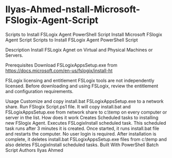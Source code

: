 # Ilyas-Ahmed-nstall-Microsoft-FSlogix-Agent-Script
Scripts to Install FSLogix Agent PowerShell Script
Install Microsoft FSlogix Agent Script
Scripts to Install FSLogix Agent PowerShell Script

Description
Install FSLogix Agnet on Virtual and Physical Machines or Servers. 

Prerequisites
Download FSLogixAppsSetup.exe from https://docs.microsoft.com/en-us/fslogix/install-ht

FSLogix licensing and entitlement
FSLogix tools are not independently licensed. Before downloading and using FSLogix, review the entitlement and configuration requirements.

Usage
Customize and copy install.bat FSLogixAppsSetup.exe to a network share.
Run FSlogix Script.ps1 file. It will copy install.bat and FSLogixAppsSetup.exe from network share to c:\temp on every computer or server in the list.
How does it work
Creates Scheduled tasks to installing new FSlogix Agent.
Executes FSLogixInstall scheduled task. This scheduled task runs after 3 minutes it is created. Once started, it runs install.bat file and restarts the computer. No user login is required.
After installation is complete, it deletes install.bat FSLogixAppsSetup.exe files from c:\temp and also deletes FSLogixInstall scheduled tasks.
Built With
PowerShell
Batch Script
Authors
Ilyas Ahmed
